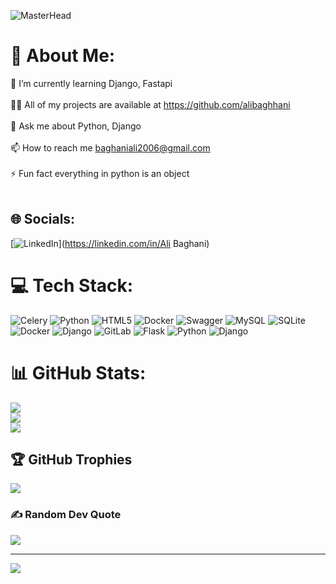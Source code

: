![MasterHead](https://s3.ezgif.com/tmp/ezgif-3-c5776752cd.webp)
# 💫 About Me:
🌱 I’m currently learning Django, Fastapi<br><br>👨‍💻 All of my projects are available at https://github.com/alibaghhani<br><br>💬 Ask me about Python, Django<br><br>📫 How to reach me baghaniali2006@gmail.com<br><br>⚡ Fun fact everything in python is an object<br><br>


## 🌐 Socials:
[![LinkedIn](https://img.shields.io/badge/LinkedIn-%230077B5.svg?logo=linkedin&logoColor=white)](https://linkedin.com/in/Ali Baghani) 

# 💻 Tech Stack:
![Celery](https://img.shields.io/badge/celery-%23a9cc54.svg?style=for-the-badge&logo=celery&logoColor=ddf4a4) ![Python](https://img.shields.io/badge/python-3670A0?style=for-the-badge&logo=python&logoColor=ffdd54) ![HTML5](https://img.shields.io/badge/html5-%23E34F26.svg?style=for-the-badge&logo=html5&logoColor=white) ![Docker](https://img.shields.io/badge/docker-%230db7ed.svg?style=for-the-badge&logo=docker&logoColor=white) ![Swagger](https://img.shields.io/badge/-Swagger-%23Clojure?style=for-the-badge&logo=swagger&logoColor=white) ![MySQL](https://img.shields.io/badge/mysql-4479A1.svg?style=for-the-badge&logo=mysql&logoColor=white) ![SQLite](https://img.shields.io/badge/sqlite-%2307405e.svg?style=for-the-badge&logo=sqlite&logoColor=white) ![Docker](https://img.shields.io/badge/docker-%230db7ed.svg?style=for-the-badge&logo=docker&logoColor=white) ![Django](https://img.shields.io/badge/django-%23092E20.svg?style=for-the-badge&logo=django&logoColor=white) ![GitLab](https://img.shields.io/badge/gitlab-%23181717.svg?style=for-the-badge&logo=gitlab&logoColor=white) ![Flask](https://img.shields.io/badge/flask-%23000.svg?style=for-the-badge&logo=flask&logoColor=white) ![Python](https://img.shields.io/badge/python-3670A0?style=for-the-badge&logo=python&logoColor=ffdd54) ![Django](https://img.shields.io/badge/django-%23092E20.svg?style=for-the-badge&logo=django&logoColor=white)
# 📊 GitHub Stats:
![](https://github-readme-stats.vercel.app/api?username=alibaghhani&theme=midnight-purple&hide_border=false&include_all_commits=true&count_private=false)<br/>
![](https://github-readme-streak-stats.herokuapp.com/?user=alibaghhani&theme=midnight-purple&hide_border=false)<br/>
![](https://github-readme-stats.vercel.app/api/top-langs/?username=alibaghhani&theme=midnight-purple&hide_border=false&include_all_commits=true&count_private=false&layout=compact)

## 🏆 GitHub Trophies
![](https://github-profile-trophy.vercel.app/?username=alibaghhani&theme=tokyonight&no-frame=true&no-bg=false&margin-w=4)

### ✍️ Random Dev Quote
![](https://quotes-github-readme.vercel.app/api?type=horizontal&theme=radical)

---
[![](https://visitcount.itsvg.in/api?id=alibaghhani&icon=0&color=13)](https://visitcount.itsvg.in)

<!-- Proudly created with GPRM ( https://gprm.itsvg.in ) -->

